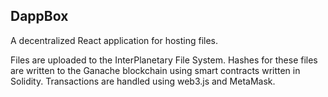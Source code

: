 ## DappBox

A decentralized React application for hosting files.

Files are uploaded to the InterPlanetary File System. Hashes for these files are written to the Ganache blockchain using smart contracts written in Solidity. Transactions are handled using web3.js and MetaMask.
